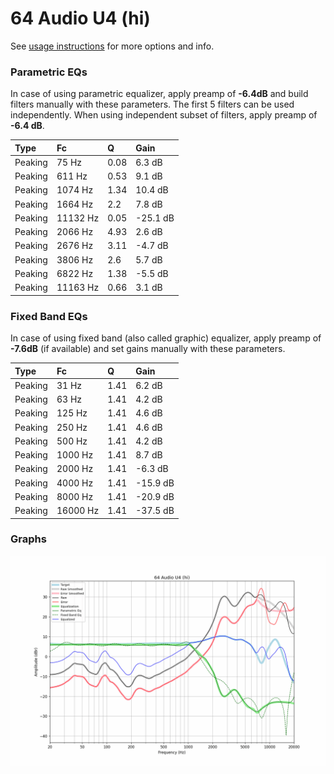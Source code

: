 # 64 Audio U4 (hi)
See [usage instructions](https://github.com/jaakkopasanen/AutoEq#usage) for more options and info.

### Parametric EQs
In case of using parametric equalizer, apply preamp of **-6.4dB** and build filters manually
with these parameters. The first 5 filters can be used independently.
When using independent subset of filters, apply preamp of **-6.4 dB**.

| Type    | Fc       |    Q | Gain     |
|:--------|:---------|:-----|:---------|
| Peaking | 75 Hz    | 0.08 | 6.3 dB   |
| Peaking | 611 Hz   | 0.53 | 9.1 dB   |
| Peaking | 1074 Hz  | 1.34 | 10.4 dB  |
| Peaking | 1664 Hz  | 2.2  | 7.8 dB   |
| Peaking | 11132 Hz | 0.05 | -25.1 dB |
| Peaking | 2066 Hz  | 4.93 | 2.6 dB   |
| Peaking | 2676 Hz  | 3.11 | -4.7 dB  |
| Peaking | 3806 Hz  | 2.6  | 5.7 dB   |
| Peaking | 6822 Hz  | 1.38 | -5.5 dB  |
| Peaking | 11163 Hz | 0.66 | 3.1 dB   |

### Fixed Band EQs
In case of using fixed band (also called graphic) equalizer, apply preamp of **-7.6dB**
(if available) and set gains manually with these parameters.

| Type    | Fc       |    Q | Gain     |
|:--------|:---------|:-----|:---------|
| Peaking | 31 Hz    | 1.41 | 6.2 dB   |
| Peaking | 63 Hz    | 1.41 | 4.2 dB   |
| Peaking | 125 Hz   | 1.41 | 4.6 dB   |
| Peaking | 250 Hz   | 1.41 | 4.6 dB   |
| Peaking | 500 Hz   | 1.41 | 4.2 dB   |
| Peaking | 1000 Hz  | 1.41 | 8.7 dB   |
| Peaking | 2000 Hz  | 1.41 | -6.3 dB  |
| Peaking | 4000 Hz  | 1.41 | -15.9 dB |
| Peaking | 8000 Hz  | 1.41 | -20.9 dB |
| Peaking | 16000 Hz | 1.41 | -37.5 dB |

### Graphs
![](./64%20Audio%20U4%20(hi).png)